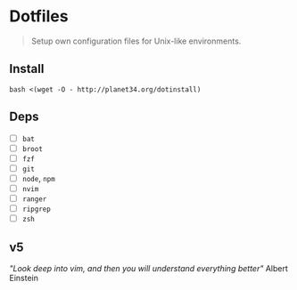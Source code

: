 # Dotfiles

> Setup own configuration files for Unix-like environments.

## Install

```
bash <(wget -O - http://planet34.org/dotinstall)
```

## Deps

* [ ] `bat`
* [ ] `broot`
* [ ] `fzf`
* [ ] `git`
* [ ] `node`, `npm`
* [ ] `nvim`
* [ ] `ranger`
* [ ] `ripgrep`
* [ ] `zsh`

## v5

_"Look deep into vim, and then you will understand everything better"_ Albert Einstein
